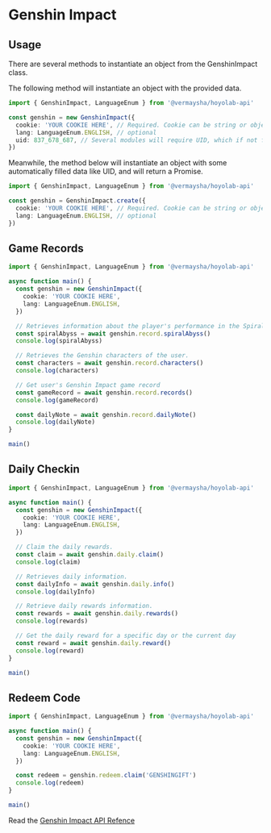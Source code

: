 # Genshin Impact

## Usage

There are several methods to instantiate an object from the GenshinImpact class.

The following method will instantiate an object with the provided data.
``` ts
import { GenshinImpact, LanguageEnum } from '@vermaysha/hoyolab-api'

const genshin = new GenshinImpact({
  cookie: 'YOUR COOKIE HERE', // Required. Cookie can be string or object, see the api refeence below
  lang: LanguageEnum.ENGLISH, // optional
  uid: 837_678_687, // Several modules will require UID, which if not filled in will throw an error.
})
```

Meanwhile, the method below will instantiate an object with some automatically filled data like UID, and will return a Promise.
``` ts
import { GenshinImpact, LanguageEnum } from '@vermaysha/hoyolab-api'

const genshin = GenshinImpact.create({
  cookie: 'YOUR COOKIE HERE', // Required. Cookie can be string or object, see the api refeence below
  lang: LanguageEnum.ENGLISH, // optional
})
```

## Game Records

``` ts
import { GenshinImpact, LanguageEnum } from '@vermaysha/hoyolab-api'

async function main() {
  const genshin = new GenshinImpact({
    cookie: 'YOUR COOKIE HERE',
    lang: LanguageEnum.ENGLISH,
  })

  // Retrieves information about the player's performance in the Spiral Abyss.
  const spiralAbyss = await genshin.record.spiralAbyss()
  console.log(spiralAbyss)

  // Retrieves the Genshin characters of the user.
  const characters = await genshin.record.characters()
  console.log(characters)

  // Get user's Genshin Impact game record
  const gameRecord = await genshin.record.records()
  console.log(gameRecord)

  const dailyNote = await genshin.record.dailyNote()
  console.log(dailyNote)
}

main()
```

## Daily Checkin

``` ts
import { GenshinImpact, LanguageEnum } from '@vermaysha/hoyolab-api'

async function main() {
  const genshin = new GenshinImpact({
    cookie: 'YOUR COOKIE HERE',
    lang: LanguageEnum.ENGLISH,
  })

  // Claim the daily rewards.
  const claim = await genshin.daily.claim()
  console.log(claim)

  // Retrieves daily information.
  const dailyInfo = await genshin.daily.info()
  console.log(dailyInfo)

  // Retrieve daily rewards information.
  const rewards = await genshin.daily.rewards()
  console.log(rewards)

  // Get the daily reward for a specific day or the current day
  const reward = await genshin.daily.reward()
  console.log(reward)
}

main()
```

## Redeem Code

``` ts
import { GenshinImpact, LanguageEnum } from '@vermaysha/hoyolab-api'

async function main() {
  const genshin = new GenshinImpact({
    cookie: 'YOUR COOKIE HERE',
    lang: LanguageEnum.ENGLISH,
  })

  const redeem = genshin.redeem.claim('GENSHINGIFT')
  console.log(redeem)
}

main()
```

Read the [Genshin Impact API Refence](/api/classes/GenshinImpact.html)
